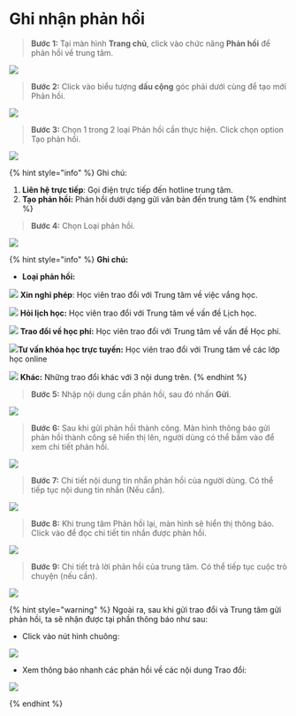 # Ghi nhận phản hồi

> **Bước 1:** Tại màn hình **Trang chủ**, click vào chức năng **Phản hồi** để phản hồi về trung tâm.

![](<../.gitbook/assets/1 (7) (1).jpg>)

> **Bước 2:** Click vào biểu tượng **dấu cộng** góc phải dưới cùng để tạo mới Phản hồi.

![](<../.gitbook/assets/2 (7) (1).jpg>)

> **Bước 3:** Chọn 1 trong 2 loại Phản hồi cần thực hiện. Click chọn option Tạo phản hồi.

![](<../.gitbook/assets/3 (5).jpg>)

{% hint style="info" %}
Ghi chú:

1. **Liên hệ trực tiếp**: Gọi điện trực tiếp đến hotline trung tâm.
2. **Tạo phản hồi:** Phản hồi dưới dạng gửi văn bản đến trung tâm
{% endhint %}

> **Bước 4:** Chọn Loại phản hồi.

![](<../.gitbook/assets/4 (2).jpg>)

{% hint style="info" %}
**Ghi chú:**&#x20;

* **Loại phản hồi:** &#x20;

&#x20;![](<../.gitbook/assets/image (110) (1).png>) **Xin nghỉ phép**: Học viên trao đổi với Trung tâm về việc vắng học.

&#x20;![](<../.gitbook/assets/image (107).png>) **Hỏi lịch học:** Học viên trao đổi với Trung tâm về vấn đề Lịch học.

&#x20;![](<../.gitbook/assets/image (105).png>) **Trao đổi về học phí:** Học viên trao đổi với Trung tâm về vấn đề Học phí.

![](<../.gitbook/assets/image (111) (1).png>)**Tư vấn khóa học trực tuyến:** Học viên trao đổi với Trung tâm về các lớp học online

![](<../.gitbook/assets/image (109).png>) **Khác:** Những trao đổi khác với 3 nội dung trên.
{% endhint %}

> **Bước 5:** Nhập nội dung cần phản hồi, sau đó nhấn **Gửi**.

![](<../.gitbook/assets/6 (2).jpg>)

> **Bước 6:** Sau khi gửi phản hồi thành công. Màn hình thông báo gửi phản hồi thành công sẽ hiển thị lên, người dùng có thể bấm vào để xem chi tiết phản hồi.

![](<../.gitbook/assets/8 (1).jpg>)

> **Bước 7:** Chi tiết nội dung tin nhắn phản hồi của người dùng. Có thể tiếp tục nội dung tin nhắn (Nếu cần).

![](<../.gitbook/assets/7 (1).jpg>)

> **Bước 8:** Khi trung tâm Phản hồi lại, màn hình sẽ hiển thị thông báo. Click vào để đọc chi tiết tin nhắn được phản hồi.

![](../.gitbook/assets/10.jpg)

> **Bước 9:** Chi tiết trả lời phản hồi của trung tâm. Có thể tiếp tục cuộc trò chuyện (nếu cần).

![](<../.gitbook/assets/12 (2).jpg>)

{% hint style="warning" %}
Ngoài ra, sau khi gửi trao đổi và Trung tâm gửi phản hồi, ta sẽ nhận được tại phần thông báo như sau:

* Click vào nút hình chuông:

![](<../.gitbook/assets/13 (2).jpg>)

* Xem thông báo nhanh các phản hồi về các nội dung Trao đổi:&#x20;

![](<../.gitbook/assets/14 (2).jpg>)&#x20;


{% endhint %}
